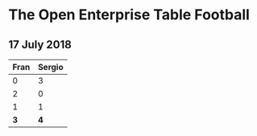 # The Open Enterprise Table Football

## 17 July 2018

| Fran | Sergio |
| --- | --- |
| 0 | 3 |
| 2 | 0 |
| 1 | 1 |
| **3** | **4** |

